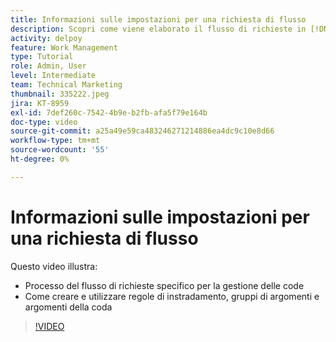 ```yaml
---
title: Informazioni sulle impostazioni per una richiesta di flusso
description: Scopri come viene elaborato il flusso di richieste in [!DNL  Workfront] funziona. Creare quindi regole di routing, gruppi di argomenti e argomenti della coda.
activity: delpoy
feature: Work Management
type: Tutorial
role: Admin, User
level: Intermediate
team: Technical Marketing
thumbnail: 335222.jpeg
jira: KT-8959
exl-id: 7def260c-7542-4b9e-b2fb-afa5f79e164b
doc-type: video
source-git-commit: a25a49e59ca483246271214886ea4dc9c10e8d66
workflow-type: tm+mt
source-wordcount: '55'
ht-degree: 0%

---
```


# Informazioni sulle impostazioni per una richiesta di flusso

Questo video illustra:

* Processo del flusso di richieste specifico per la gestione delle code
* Come creare e utilizzare regole di instradamento, gruppi di argomenti e argomenti della coda

>[!VIDEO](https://video.tv.adobe.com/v/335222/?quality=12&learn=on)
